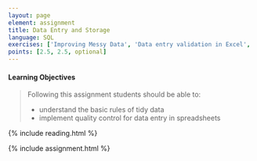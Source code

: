 ```yaml
---
layout: page
element: assignment
title: Data Entry and Storage
language: SQL
exercises: ['Improving Messy Data', 'Data entry validation in Excel', 'Clean Up Untidy Data']
points: [2.5, 2.5, optional]
---
```


#### Learning Objectives

> Following this assignment students should be able to:
>
> - understand the basic rules of tidy data
> - implement quality control for data entry in spreadsheets


{% include reading.html %}

{% include assignment.html %}
